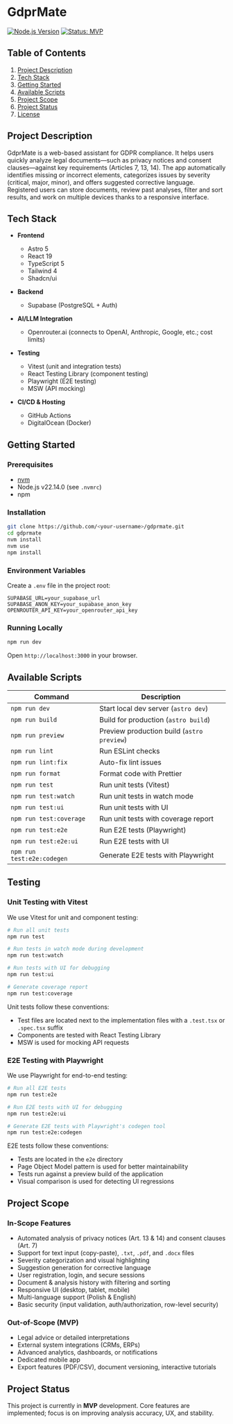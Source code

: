 # GdprMate

[![Node.js Version](https://img.shields.io/badge/node-22.14.0-brightgreen)]()
[![Status: MVP](https://img.shields.io/badge/status-MVP-yellow)]()

## Table of Contents

1. [Project Description](#project-description)
2. [Tech Stack](#tech-stack)
3. [Getting Started](#getting-started)
4. [Available Scripts](#available-scripts)
5. [Project Scope](#project-scope)
6. [Project Status](#project-status)
7. [License](#license)

## Project Description

GdprMate is a web-based assistant for GDPR compliance. It helps users quickly analyze legal documents—such as privacy notices and consent clauses—against key requirements (Articles 7, 13, 14). The app automatically identifies missing or incorrect elements, categorizes issues by severity (critical, major, minor), and offers suggested corrective language. Registered users can store documents, review past analyses, filter and sort results, and work on multiple devices thanks to a responsive interface.

## Tech Stack

- **Frontend**
  - Astro 5  
  - React 19  
  - TypeScript 5  
  - Tailwind 4  
  - Shadcn/ui  

- **Backend**
  - Supabase (PostgreSQL + Auth)  

- **AI/LLM Integration**
  - Openrouter.ai (connects to OpenAI, Anthropic, Google, etc.; cost limits)

- **Testing**
  - Vitest (unit and integration tests)
  - React Testing Library (component testing)
  - Playwright (E2E testing)
  - MSW (API mocking)

- **CI/CD & Hosting**
  - GitHub Actions  
  - DigitalOcean (Docker)

## Getting Started

### Prerequisites

- [nvm](https://github.com/nvm-sh/nvm)  
- Node.js v22.14.0 (see `.nvmrc`)  
- npm

### Installation

```bash
git clone https://github.com/<your-username>/gdprmate.git
cd gdprmate
nvm install
nvm use
npm install
```

### Environment Variables

Create a `.env` file in the project root:

```env
SUPABASE_URL=your_supabase_url
SUPABASE_ANON_KEY=your_supabase_anon_key
OPENROUTER_API_KEY=your_openrouter_api_key
```

### Running Locally

```bash
npm run dev
```

Open `http://localhost:3000` in your browser.

## Available Scripts

| Command                 | Description                              |
| ----------------------- | ---------------------------------------- |
| `npm run dev`           | Start local dev server (`astro dev`)     |
| `npm run build`         | Build for production (`astro build`)     |
| `npm run preview`       | Preview production build (`astro preview`)|
| `npm run lint`          | Run ESLint checks                        |
| `npm run lint:fix`      | Auto-fix lint issues                     |
| `npm run format`        | Format code with Prettier                |
| `npm run test`          | Run unit tests (Vitest)                  |
| `npm run test:watch`    | Run unit tests in watch mode             |
| `npm run test:ui`       | Run unit tests with UI                   |
| `npm run test:coverage` | Run unit tests with coverage report      |
| `npm run test:e2e`      | Run E2E tests (Playwright)               |
| `npm run test:e2e:ui`   | Run E2E tests with UI                    |
| `npm run test:e2e:codegen` | Generate E2E tests with Playwright    |

## Testing

### Unit Testing with Vitest

We use Vitest for unit and component testing:

```bash
# Run all unit tests
npm run test

# Run tests in watch mode during development
npm run test:watch

# Run tests with UI for debugging
npm run test:ui

# Generate coverage report
npm run test:coverage
```

Unit tests follow these conventions:
- Test files are located next to the implementation files with a `.test.tsx` or `.spec.tsx` suffix
- Components are tested with React Testing Library
- MSW is used for mocking API requests

### E2E Testing with Playwright

We use Playwright for end-to-end testing:

```bash
# Run all E2E tests
npm run test:e2e

# Run E2E tests with UI for debugging
npm run test:e2e:ui

# Generate E2E tests with Playwright's codegen tool
npm run test:e2e:codegen
```

E2E tests follow these conventions:
- Tests are located in the `e2e` directory
- Page Object Model pattern is used for better maintainability
- Tests run against a preview build of the application
- Visual comparison is used for detecting UI regressions

## Project Scope

### In-Scope Features

- Automated analysis of privacy notices (Art. 13 & 14) and consent clauses (Art. 7)  
- Support for text input (copy-paste), `.txt`, `.pdf`, and `.docx` files  
- Severity categorization and visual highlighting  
- Suggestion generation for corrective language  
- User registration, login, and secure sessions  
- Document & analysis history with filtering and sorting  
- Responsive UI (desktop, tablet, mobile)  
- Multi-language support (Polish & English)  
- Basic security (input validation, auth/authorization, row-level security)

### Out-of-Scope (MVP)

- Legal advice or detailed interpretations  
- External system integrations (CRMs, ERPs)  
- Advanced analytics, dashboards, or notifications  
- Dedicated mobile app  
- Export features (PDF/CSV), document versioning, interactive tutorials

## Project Status

This project is currently in **MVP** development. Core features are implemented; focus is on improving analysis accuracy, UX, and stability.

